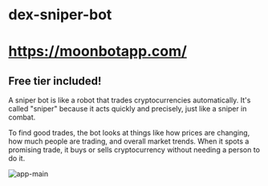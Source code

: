 # dex-sniper-bot

# https://moonbotapp.com/

## Free tier included!

A sniper bot is like a robot that trades cryptocurrencies automatically. It's called "sniper" because it acts quickly and precisely, just like a sniper in combat.

To find good trades, the bot looks at things like how prices are changing, how much people are trading, and overall market trends. When it spots a promising trade, it buys or sells cryptocurrency without needing a person to do it.

![app-main](https://github.com/kongo23/bnb-sniper-bot/assets/12494692/681230f6-cbac-4037-b597-9b14906cb5a1)
